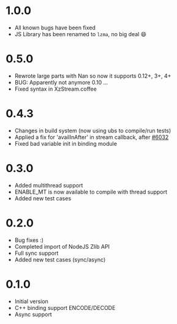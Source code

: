 # 1.0.0
* All known bugs have been fixed
* JS Library has been renamed to ```lzma```, no big deal :smile:

# 0.5.0
* Rewrote large parts with Nan so now it supports 0.12+, 3+, 4+
* BUG: Apparently not anymore 0.10 ...
* Fixed syntax in XzStream.coffee

# 0.4.3
* Changes in build system (now using ubs to compile/run tests)
* Applied a fix for 'availInAfter' in stream callback, after [#6032](https://github.com/joyent/node/issues/6032)
* Fixed bad variable init in binding module

# 0.3.0
* Added multithread support
* ENABLE_MT is now available to compile with thread support
* Added new test cases

# 0.2.0
* Bug fixes :)
* Completed import of NodeJS Zlib API
* Full sync support
* Added new test cases (sync/async)

# 0.1.0
* Initial version
* C++ binding support ENCODE/DECODE
* Async support
